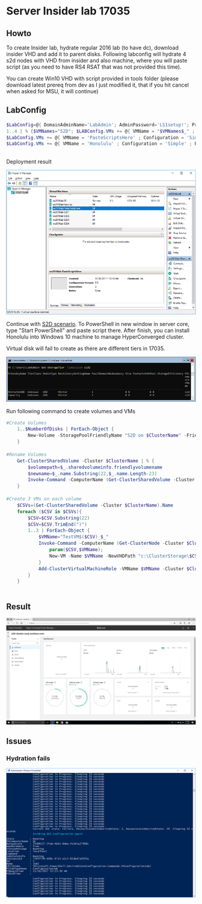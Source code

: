 # Server Insider lab 17035

## Howto
To create Insider lab, hydrate regular 2016 lab (to have dc), download insider VHD and add it to parent disks. Following labconfig will hydrate 4 s2d nodes with VHD from insider and also machine, where you will paste script (as you need to have RS4 RSAT that was not provided this time).

You can create Win10 VHD with script provided in tools folder (please download latest prereq from dev as I just modified it, that if you hit cancel when asked for MSU, it will continue)

## LabConfig

````PowerShell
$LabConfig=@{ DomainAdminName='LabAdmin'; AdminPassword='LS1setup!'; Prefix = 'ws2016lab-'; SwitchName = 'LabSwitch'; DCEdition='DataCenter'; AdditionalNetworksConfig=@(); VMs=@(); ServerVHDs=@()}
1..4 | % {$VMNames="S2D"; $LABConfig.VMs += @{ VMName = "$VMNames$_" ; Configuration = 'S2D' ; ParentVHD = 'Windows_InsiderPreview_Server_VHDX_17035.vhdx'; SSDNumber = 0; SSDSize=800GB ; HDDNumber = 12; HDDSize= 4TB ; MemoryStartupBytes= 512MB }} 
$LabConfig.VMs += @{ VMName = 'PasteScriptsHere' ; Configuration = 'Simple' ; ParentVHD = 'Windows_InsiderPreview_Server_VHDX_17035.vhdx'; MemoryStartupBytes= 1GB }
$LabConfig.VMs += @{ VMName = 'Honolulu' ; Configuration = 'Simple' ; ParentVHD = 'Win10_G2.vhdx'  ; MemoryStartupBytes= 1GB ; AddToolsVHD=$True ; DisableWCF=$True }
 
````

Deployment result

![](/Insider/Screenshots/17035with14393DC.png)

Continue with [S2D scenario](https://github.com/Microsoft/ws2016lab/tree/master/Scenarios/S2D%20Hyperconverged). To PowerShell in new window in server core, type "Start PowerShell" and paste script there. After finish, you can install Honolulu into Windows 10 machine to manage HyperConverged cluster.

Virtual disk will fail to create as there are different tiers in 17035.

![](/Insider/Screenshots/17035Tiers.png)

Run following command to create volumes and VMs

````PowerShell
#Create Volumes
    1..$NumberOfDisks | ForEach-Object {
        New-Volume -StoragePoolFriendlyName "S2D on $ClusterName" -FriendlyName Mirror$_ -FileSystem CSVFS_ReFS -StorageTierFriendlyNames MirrorOnHDD -StorageTierSizes 2TB -CimSession $ClusterName
    }

#Rename Volumes
    Get-ClusterSharedVolume -Cluster $ClusterName | % {
        $volumepath=$_.sharedvolumeinfo.friendlyvolumename
        $newname=$_.name.Substring(22,$_.name.Length-23)
        Invoke-Command -ComputerName (Get-ClusterSharedVolume -Cluster $ClusterName -Name $_.Name).ownernode -ScriptBlock {param($volumepath,$newname); Rename-Item -Path $volumepath -NewName $newname} -ArgumentList $volumepath,$newname -ErrorAction SilentlyContinue
    } 

#Create 3 VMs on each volume
    $CSVs=(Get-ClusterSharedVolume -Cluster $ClusterName).Name
    foreach ($CSV in $CSVs){
        $CSV=$CSV.Substring(22)
        $CSV=$CSV.TrimEnd(")")
        1..3 | ForEach-Object {
            $VMName="TestVM$($CSV)_$_"
            Invoke-Command -ComputerName (Get-ClusterNode -Cluster $ClusterName).name[0] -ArgumentList $CSV,$VMName -ScriptBlock {
                param($CSV,$VMName);
                New-VM -Name $VMName -NewVHDPath "c:\ClusterStorage\$CSV\$VMName\Virtual Hard Disks\$VMName.vhdx" -NewVHDSizeBytes 32GB -SwitchName SETSwitch -Generation 2 -Path "c:\ClusterStorage\$CSV\"
            }
            Add-ClusterVirtualMachineRole -VMName $VMName -Cluster $ClusterName
        }
    }
 
````

## Result

![](/Insider/Screenshots/17035Honolulu.png)

## Issues

### Hydration fails

![](/Insider/Screenshots/17035HydrationFail.png)

